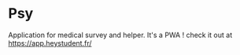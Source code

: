# Psy

Application for medical survey and helper. It's a PWA !
check it out at https://app.heystudent.fr/

